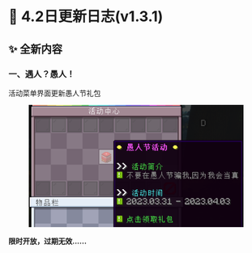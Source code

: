 # 🧾 4.2日更新日志(v1.3.1)

## ✨ **全新内容**



### **一、遇人？愚人！**

活动菜单界面更新愚人节礼包

<figure><img src="../../.gitbook/assets/image.png" alt=""><figcaption></figcaption></figure>

**限时开放，过期无效......**



